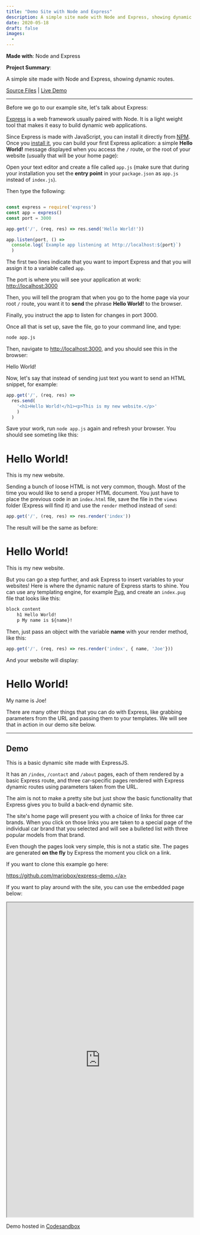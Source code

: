 ```yaml
---
title: "Demo Site with Node and Express"
description: A simple site made with Node and Express, showing dynamic routes. 
date: 2020-05-18
draft: false
images:
  - 
---
```


**Made with**: <i class="fab fa-node"></i> Node and Express

**Project Summary**: 

A simple site made with Node and Express, showing dynamic routes. 

[Source Files](https://github.com/mariobox/express-demo) | [Live Demo](https://mjq48.sse.codesandbox.io/)

<hr class="art" />

Before we go to our example site, let's talk about Express:

[Express](https://expressjs.com/) is a web framework usually paired with Node. It is a light weight tool that makes it easy to build dynamic web applications.

Since Express is made with JavaScript, you can install it directly from <abbr title="Node Package Manager">[NPM](https://www.npmjs.com)</abbr>. Once you [install it](https://expressjs.com/en/starter/installing.html), you can build your first Express aplication: a simple **Hello World!** message displayed when you access the <code>/</code> route, or the root of your website (usually that will be your home page):

Open your text editor and create a file called `app.js` (make sure that during your installation you set the **entry point** in your `package.json` as `app.js` instead of `index.js`).

Then type the following:

``` js

const express = require('express')
const app = express()
const port = 3000

app.get('/', (req, res) => res.send('Hello World!'))

app.listen(port, () => 
  console.log(`Example app listening at http://localhost:${port}`)
  ) 

```

The first two lines indicate that you want to import Express and that you will assign it to a variable called `app`.

The port is where you will see your application at work: [http://localhost:3000](http://localhost:3000)

Then, you will tell the program that when you go to the home page via your root `/` route, you want it to **send** the phrase **Hello World!** to the browser.

Finally, you instruct the app to listen for changes in port 3000.

Once all that is set up, save the file, go to your command line, and type:
``` bash
node app.js 
```
Then, navigate to [http://localhost:3000](http://localhost:3000), and you should see this in the browser:

<p>Hello World!</p>

Now, let's say that instead of sending just text you want to send an HTML snippet, for example:

``` js
app.get('/', (req, res) => 
  res.send(
    '<h1>Hello World!</h1><p>This is my new website.</p>'
    )
  )
```


Save your work, run `node app.js` again and refresh your browser. You should see someting like this:


<h1>Hello World!</h1>
<p>This is my new website.</p>

Sending a bunch of loose HTML is not very common, though. Most of the time you would like to send a proper HTML document. You just have to place the previous code in an `index.html` file, save the file in the `views` folder (Express will find it) and use the `render` method instead of `send`:

``` js
app.get('/', (req, res) => res.render('index'))
```
The result will be the same as before:

<h1>Hello World!</h1>
<p>This is my new website.</p>

But you can go a step further, and ask Express to insert variables to your websites! Here is where the dynamic nature of Express starts to shine. You can use any templating engine, for example [Pug](https://pugjs.org/api/getting-started.html), and create an `index.pug` file that looks like this:

``` html 
block content
    h1 Hello World!
    p My name is ${name}!
```

Then, just pass an object with the variable **name** with your render method, like this:

``` js
app.get('/', (req, res) => res.render('index', { name, 'Joe'}))
```

And your website will display:

<h1>Hello World!</h1>
<p>My name is Joe!</p>

There are many other things that you can do with Express, like grabbing parameters from the URL and passing them to your templates. We will see that in action in our demo site below.

<hr />

## Demo

This is a basic dynamic site made with ExpressJS.

It has an <code>/index</code>, <code>/contact</code> and <code>/about</code> pages, each of them rendered by a basic Express route, and three car-specific pages rendered with Express dynamic routes using parameters taken from the URL. 

The aim is not to make a pretty site but just show the basic functionality that Express gives you to build a back-end dynamic site.

The site's home page will present you with a choice of links for three car brands. When you click on those links you are taken to a special page of the individual car brand that you selected and will see a bulleted list with three popular models from that brand.

Even though the pages look very simple, this is not a static site. The pages are generated <strong>on the fly</strong> by Express the moment you click on a link.

If you want to clone this example go here: </p><a href="https://github.com/mariobox/express-demo">https://github.com/mariobox/express-demo.</a>

If you want to play around with the site, you can use the embedded page below:

<iframe src="https://mjq48.sse.codesandbox.io/" title="Express Demo" width="100%" height="850px" frameborder="1px"></iframe>

Demo hosted in [Codesandbox](https://codesandbox.com)




